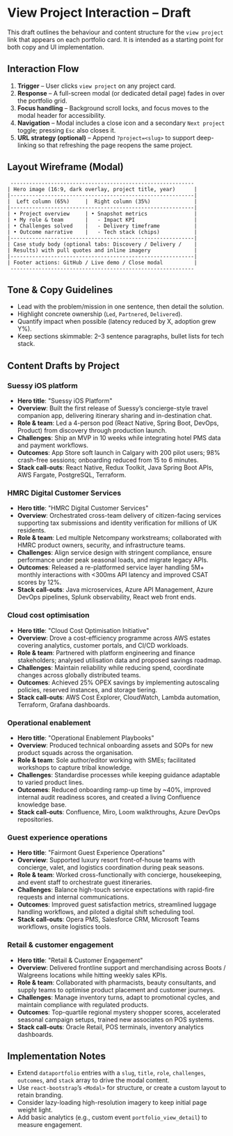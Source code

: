 # View Project Interaction – Draft

This draft outlines the behaviour and content structure for the `view project` link that appears on each portfolio card. It is intended as a starting point for both copy and UI implementation.

## Interaction Flow

1. **Trigger** – User clicks `view project` on any project card.
2. **Response** – A full-screen modal (or dedicated detail page) fades in over the portfolio grid.
3. **Focus handling** – Background scroll locks, and focus moves to the modal header for accessibility.
4. **Navigation** – Modal includes a close icon and a secondary `Next project` toggle; pressing `Esc` also closes it.
5. **URL strategy (optional)** – Append `?project=<slug>` to support deep-linking so that refreshing the page reopens the same project.

## Layout Wireframe (Modal)

```
 -----------------------------------------------------------
| Hero image (16:9, dark overlay, project title, year)      |
|-----------------------------------------------------------|
|  Left column (65%)     |  Right column (35%)              |
|-----------------------------------------------------------|
| • Project overview     | • Snapshot metrics               |
| • My role & team       |   - Impact KPI                   |
| • Challenges solved    |   - Delivery timeframe           |
| • Outcome narrative    |   - Tech stack (chips)           |
|-----------------------------------------------------------|
| Case study body (optional tabs: Discovery / Delivery /    |
| Results) with pull quotes and inline imagery              |
|-----------------------------------------------------------|
| Footer actions: GitHub / Live demo / Close modal          |
 -----------------------------------------------------------
```

## Tone & Copy Guidelines

- Lead with the problem/mission in one sentence, then detail the solution.
- Highlight concrete ownership (`Led`, `Partnered`, `Delivered`).
- Quantify impact when possible (latency reduced by X, adoption grew Y%).
- Keep sections skimmable: 2–3 sentence paragraphs, bullet lists for tech stack.

## Content Drafts by Project

### Suessy iOS platform
- **Hero title**: "Suessy iOS Platform"
- **Overview**: Built the first release of Suessy’s concierge-style travel companion app, delivering itinerary sharing and in-destination chat.
- **Role & team**: Led a 4-person pod (React Native, Spring Boot, DevOps, Product) from discovery through production launch.
- **Challenges**: Ship an MVP in 10 weeks while integrating hotel PMS data and payment workflows.
- **Outcomes**: App Store soft launch in Calgary with 200 pilot users; 98% crash-free sessions; onboarding reduced from 15 to 6 minutes.
- **Stack call-outs**: React Native, Redux Toolkit, Java Spring Boot APIs, AWS Fargate, PostgreSQL, Terraform.

### HMRC Digital Customer Services
- **Hero title**: "HMRC Digital Customer Services"
- **Overview**: Orchestrated cross-team delivery of citizen-facing services supporting tax submissions and identity verification for millions of UK residents.
- **Role & team**: Led multiple Netcompany workstreams; collaborated with HMRC product owners, security, and infrastructure teams.
- **Challenges**: Align service design with stringent compliance, ensure performance under peak seasonal loads, and migrate legacy APIs.
- **Outcomes**: Released a re-platformed service layer handling 5M+ monthly interactions with <300ms API latency and improved CSAT scores by 12%.
- **Stack call-outs**: Java microservices, Azure API Management, Azure DevOps pipelines, Splunk observability, React web front ends.

### Cloud cost optimisation
- **Hero title**: "Cloud Cost Optimisation Initiative"
- **Overview**: Drove a cost-efficiency programme across AWS estates covering analytics, customer portals, and CI/CD workloads.
- **Role & team**: Partnered with platform engineering and finance stakeholders; analysed utilisation data and proposed savings roadmap.
- **Challenges**: Maintain reliability while reducing spend, coordinate changes across globally distributed teams.
- **Outcomes**: Achieved 25% OPEX savings by implementing autoscaling policies, reserved instances, and storage tiering.
- **Stack call-outs**: AWS Cost Explorer, CloudWatch, Lambda automation, Terraform, Grafana dashboards.

### Operational enablement
- **Hero title**: "Operational Enablement Playbooks"
- **Overview**: Produced technical onboarding assets and SOPs for new product squads across the organisation.
- **Role & team**: Sole author/editor working with SMEs; facilitated workshops to capture tribal knowledge.
- **Challenges**: Standardise processes while keeping guidance adaptable to varied product lines.
- **Outcomes**: Reduced onboarding ramp-up time by ~40%, improved internal audit readiness scores, and created a living Confluence knowledge base.
- **Stack call-outs**: Confluence, Miro, Loom walkthroughs, Azure DevOps repositories.

### Guest experience operations
- **Hero title**: "Fairmont Guest Experience Operations"
- **Overview**: Supported luxury resort front-of-house teams with concierge, valet, and logistics coordination during peak seasons.
- **Role & team**: Worked cross-functionally with concierge, housekeeping, and event staff to orchestrate guest itineraries.
- **Challenges**: Balance high-touch service expectations with rapid-fire requests and internal communications.
- **Outcomes**: Improved guest satisfaction metrics, streamlined luggage handling workflows, and piloted a digital shift scheduling tool.
- **Stack call-outs**: Opera PMS, Salesforce CRM, Microsoft Teams workflows, onsite logistics tools.

### Retail & customer engagement
- **Hero title**: "Retail & Customer Engagement"
- **Overview**: Delivered frontline support and merchandising across Boots / Walgreens locations while hitting weekly sales KPIs.
- **Role & team**: Collaborated with pharmacists, beauty consultants, and supply teams to optimise product placement and customer journeys.
- **Challenges**: Manage inventory turns, adapt to promotional cycles, and maintain compliance with regulated products.
- **Outcomes**: Top-quartile regional mystery shopper scores, accelerated seasonal campaign setups, trained new associates on POS systems.
- **Stack call-outs**: Oracle Retail, POS terminals, inventory analytics dashboards.

## Implementation Notes

- Extend `dataportfolio` entries with a `slug`, `title`, `role`, `challenges`, `outcomes`, and `stack` array to drive the modal content.
- Use `react-bootstrap`’s `<Modal>` for structure, or create a custom layout to retain branding.
- Consider lazy-loading high-resolution imagery to keep initial page weight light.
- Add basic analytics (e.g., custom event `portfolio_view_detail`) to measure engagement.

